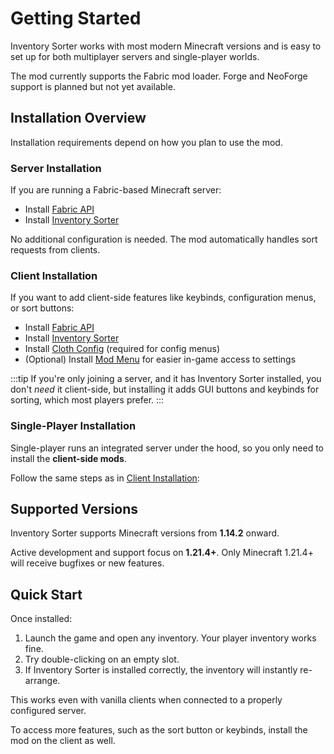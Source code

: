# Getting Started

Inventory Sorter works with most modern Minecraft versions and is easy to set up for both multiplayer servers and single-player worlds.

The mod currently supports the Fabric mod loader. Forge and NeoForge support is planned but not yet available.

## Installation Overview

Installation requirements depend on how you plan to use the mod.

### Server Installation

If you are running a Fabric-based Minecraft server:

- Install [Fabric API][fabric-api]
- Install [Inventory Sorter][inventory-sorter]

No additional configuration is needed. The mod automatically handles sort requests from clients.

### Client Installation

If you want to add client-side features like keybinds, configuration menus, or sort buttons:

- Install [Fabric API][fabric-api]
- Install [Inventory Sorter][inventory-sorter]
- Install [Cloth Config][cloth-config] (required for config menus)
- (Optional) Install [Mod Menu][mod-menu] for easier in-game access to settings

:::tip
If you're only joining a server, and it has Inventory Sorter installed, you don't *need* it client-side, but installing it adds GUI buttons and keybinds for sorting, which most players prefer.
:::

### Single-Player Installation

Single-player runs an integrated server under the hood, so you only need to install the **client-side mods**.

Follow the same steps as in [Client Installation](#client-installation):


## Supported Versions

Inventory Sorter supports Minecraft versions from **1.14.2** onward.

Active development and support focus on **1.21.4+**.
Only Minecraft 1.21.4+ will receive bugfixes or new features.

## Quick Start

Once installed:

1. Launch the game and open any inventory. Your player inventory works fine.
2. Try double-clicking on an empty slot.
3. If Inventory Sorter is installed correctly, the inventory will instantly re-arrange.

This works even with vanilla clients when connected to a properly configured server.

To access more features, such as the sort button or keybinds, install the mod on the client as well.

[fabric-api]: https://modrinth.com/mod/fabric-api
[inventory-sorter]: https://modrinth.com/mod/inventory-sorting
[cloth-config]: https://modrinth.com/mod/cloth-config
[mod-menu]: https://modrinth.com/mod/modmenu
